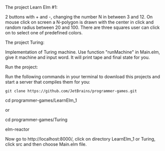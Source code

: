 The project Learn Elm #1:

2 buttons with + and -, changing the number N in between 3 and 12.
On mouse click on screen a N-polygon is drawn with the center in click and random radius between 20 and 100.
There are three squares user can click on to select one of predefined colors.

The project Turing:

Implementation of Turing machine. Use function "runMachine" in Main.elm, give it machine and input word. It will print tape and final state for you. 

Run the project:

Run the following commands in your terminal to download this projects and start a server that compiles them for you:

	git clone https://github.com/JetBrains/programmer-games.git 

  cd programmer-games/LearnElm_1

  or

  cd programmer-games/Turing                                              

  elm-reactor 

Now go to http://localhost:8000/, click on directory LearnElm_1 or Turing, click src and then choose Main.elm file.

